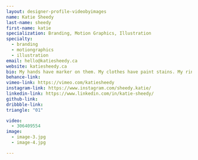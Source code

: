 ```yaml
---
layout: designer-profile-videobyimages
name: Katie Sheedy
last-name: sheedy
first-name: katie
specialization: Branding, Motion Graphics, Illustration
specialty:
  - branding
  - motiongraphics
  - illustration
email: hello@katiesheedy.ca
website: katiesheedy.ca
bio: My hands have marker on them. My clothes have paint stains. My ring finger has a callus from pressing too hard with my pen. Creating and drawing is how I learn about and best communicate with the world. Or maybe sarcasm? Sarcasm is a close second.
behance-link:
vimeo-link: https://vimeo.com/katiesheedy
instagram-link: https://www.instagram.com/sheedy.katie/
linkedin-link: https://www.linkedin.com/in/katie-sheedy/
github-link:
dribbble-link:
triangle: "01"

video:
  - 306409554
image:
  - image-3.jpg
  - image-4.jpg

---
```

